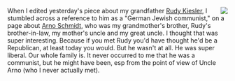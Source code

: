 <img src="http://scripting.com/images/2020/04/07/arnoSchmidt.png" border="0" align="right">When I edited yesterday's piece about my grandfather <a href="http://scripting.com/2020/04/06/152004.html?title=rudyKiesler">Rudy Kiesler</a>, I stumbled across a reference to him as a "German Jewish communist," on a page about <a href="https://wikimili.com/en/Arno_Schmidt">Arno Schmidt</a>, who was my grandmother's brother, Rudy's brother-in-law, my mother's uncle and my great uncle. I thought that was super interesting. Because if you met Rudy you'd have thought he'd be a Republican, at least today you would. But he wasn't at all. He was super liberal. Our whole family is. It never occurred to me that he was a communist, but he might have been, esp from the point of view of Uncle Arno (who I never actually met). 
